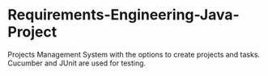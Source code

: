 # Requirements-Engineering-Java-Project
Projects Management System with the options to create projects and tasks. Cucumber and JUnit are used for testing.
